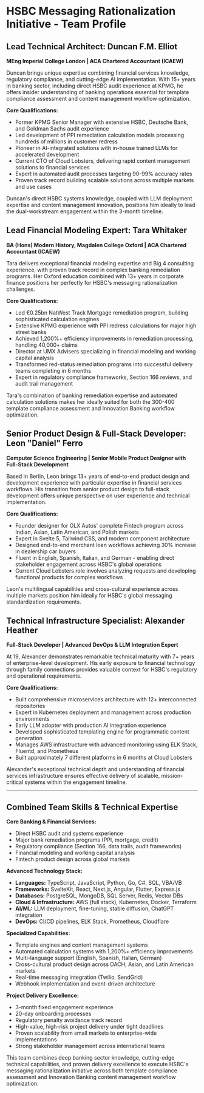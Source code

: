 # HSBC Messaging Rationalization Initiative - Team Profile

## Lead Technical Architect: Duncan F.M. Elliot
**MEng Imperial College London | ACA Chartered Accountant (ICAEW)**

Duncan brings unique expertise combining financial services knowledge, regulatory compliance, and cutting-edge AI implementation. With 15+ years in banking sector, including direct HSBC audit experience at KPMG, he offers insider understanding of banking operations essential for template compliance assessment and content management workflow optimization.

**Core Qualifications:**
- Former KPMG Senior Manager with extensive HSBC, Deutsche Bank, and Goldman Sachs audit experience
- Led development of PPI remediation calculation models processing hundreds of millions in customer redress
- Pioneer in AI-integrated solutions with in-house trained LLMs for accelerated development
- Current CTO of Cloud Lobsters, delivering rapid content management solutions to financial services
- Expert in automated audit processes targeting 90-99% accuracy rates
- Proven track record building scalable solutions across multiple markets and use cases

Duncan's direct HSBC systems knowledge, coupled with LLM deployment expertise and content management innovation, positions him ideally to lead the dual-workstream engagement within the 3-month timeline.

## Lead Financial Modeling Expert: Tara Whitaker
**BA (Hons) Modern History, Magdalen College Oxford | ACA Chartered Accountant (ICAEW)**

Tara delivers exceptional financial modeling expertise and Big 4 consulting experience, with proven track record in complex banking remediation programs. Her Oxford education combined with 13+ years in corporate finance positions her perfectly for HSBC's messaging rationalization challenges.

**Core Qualifications:**
- Led €0.25bn NatWest Track Mortgage remediation program, building sophisticated calculation engines
- Extensive KPMG experience with PPI redress calculations for major high street banks
- Achieved 1,200%+ efficiency improvements in remediation processing, handling 40,000+ claims
- Director at UMX Advisers specializing in financial modeling and working capital analysis
- Transformed red-status remediation programs into successful delivery teams completing in 6 months
- Expert in regulatory compliance frameworks, Section 166 reviews, and audit trail management

Tara's combination of banking remediation expertise and automated calculation solutions makes her ideally suited for both the 300-400 template compliance assessment and Innovation Banking workflow optimization.

## Senior Product Design & Full-Stack Developer: Leon "Daniel" Ferro
**Computer Science Engineering | Senior Mobile Product Designer with Full-Stack Development**

Based in Berlin, Leon brings 13+ years of end-to-end product design and development experience with particular expertise in financial services workflows. His transition from senior product design to full-stack development offers unique perspective on user experience and technical implementation.

**Core Qualifications:**
- Founder designer for OLX Autos' complete Fintech program across Indian, Asian, Latin American, and Polish markets
- Expert in Svelte 5, Tailwind CSS, and modern component architecture
- Designed end-to-end merchant loan workflows achieving 30% increase in dealership car buyers
- Fluent in English, Spanish, Italian, and German - enabling direct stakeholder engagement across HSBC's global operations
- Current Cloud Lobsters role involves analyzing requests and developing functional products for complex workflows

Leon's multilingual capabilities and cross-cultural experience across multiple markets position him ideally for HSBC's global messaging standardization requirements.

## Technical Infrastructure Specialist: Alexander Heather
**Full-Stack Developer | Advanced DevOps & LLM Integration Expert**

At 19, Alexander demonstrates remarkable technical maturity with 7+ years of enterprise-level development. His early exposure to financial technology through family connections provides valuable context for HSBC's regulatory and operational requirements.

**Core Qualifications:**
- Built comprehensive microservices architecture with 12+ interconnected repositories
- Expert in Kubernetes deployment and management across production environments
- Early LLM adopter with production AI integration experience
- Developed sophisticated templating engine for programmatic content generation
- Manages AWS infrastructure with advanced monitoring using ELK Stack, Fluentd, and Prometheus
- Built approximately 7 different platforms in 6 months at Cloud Lobsters

Alexander's exceptional technical depth and understanding of financial services infrastructure ensures effective delivery of scalable, mission-critical systems within the engagement timeline.

---

## Combined Team Skills & Technical Expertise

**Core Banking & Financial Services:**
- Direct HSBC audit and systems experience
- Major bank remediation programs (PPI, mortgage, credit)
- Regulatory compliance (Section 166, data trails, audit frameworks)
- Financial modeling and working capital analysis
- Fintech product design across global markets

**Advanced Technology Stack:**
- **Languages:** TypeScript, JavaScript, Python, Go, C#, SQL, VBA/VB
- **Frameworks:** SvelteKit, React, Next.js, Angular, Flutter, Express.js
- **Databases:** PostgreSQL, MongoDB, SQL Server, Redis, Vector DBs
- **Cloud & Infrastructure:** AWS (full stack), Kubernetes, Docker, Terraform
- **AI/ML:** LLM deployment, fine-tuning, stable diffusion, ChatGPT integration
- **DevOps:** CI/CD pipelines, ELK Stack, Prometheus, Cloudflare

**Specialized Capabilities:**
- Template engines and content management systems
- Automated calculation systems with 1,200%+ efficiency improvements
- Multi-language support (English, Spanish, Italian, German)
- Cross-cultural product design across DACH, Asian, and Latin American markets
- Real-time messaging integration (Twilio, SendGrid)
- Webhook implementation and event-driven architecture

**Project Delivery Excellence:**
- 3-month fixed engagement experience
- 20-day onboarding processes
- Regulatory penalty avoidance track record
- High-value, high-risk project delivery under tight deadlines
- Proven scalability from small markets to enterprise-wide implementations
- Strong stakeholder management across international teams

This team combines deep banking sector knowledge, cutting-edge technical capabilities, and proven delivery excellence to execute HSBC's messaging rationalization initiative across both template compliance assessment and Innovation Banking content management workflow optimization.